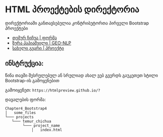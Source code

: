# HTML პროექტების დირექტორია

დირექტორიაში განთავსებულია კონტრიბუტორთა პირველი Bootstrap პროექტები

- [თემურ ჩიჩუა | ფორმა](https://htmlpreview.github.io/?https://github.com/temurchichua/UnilabPythonDevelopment/blob/master/Chapter4_Bootstrap4/projects/Temur_Chichua/home.html)
- [ზურა პაპიაშვილი | GEO-NLP](https://htmlpreview.github.io/?https://github.com/zura-papiashvili/UnilabPythonDevelopment/blob/bootstrap_page/Chapter4_Bootstrap4/projects/Zura_Papiashvili/GEO-NLP/Index.html)
- [სახელი გვარი | პროექტი](/მისამართი)
## ინსტრუქცია:

წინა თავში შესრულებულ ან სრულიად ახალ ვებ გვერდს გაუკეთეთ სტილი Bootstrap-ის გამოყენებით

გამოიყენეთ: `https://htmlpreview.github.io/?`

დავალების ფორმა:
```
Chapter4_Bootstrap4
│   some_files
└─── projects
   └─── temur_chichua
        └─── project_name
            │   index.html
   
```
